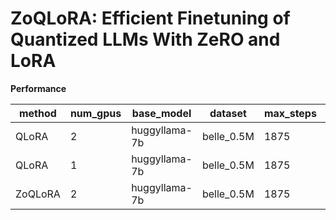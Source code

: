 # ZoQLoRA: Efficient Finetuning of Quantized LLMs With ZeRO and LoRA

**Performance**

| method  | num_gpus | base_model    | dataset    | max_steps | train_time |
| ------- | -------- | ------------- | ---------- | --------- | ---------- |
| QLoRA   | 2        | huggyllama-7b | belle_0.5M | 1875      | 37h38m     |
| QLoRA   | 1        | huggyllama-7b | belle_0.5M | 1875      | 6h43m      |
| ZoQLoRA | 2        | huggyllama-7b | belle_0.5M | 1875      | 10h45m     |
